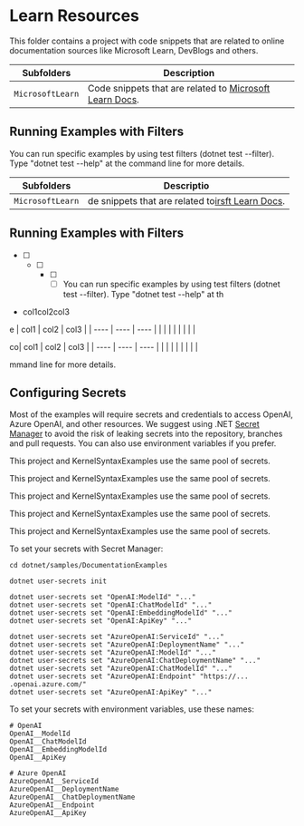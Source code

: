 # Learn Resources

This folder contains a project with code snippets that are related to online documentation sources like Microsoft Learn, DevBlogs and others.

| Subfolders        | Description                                                                                                   |
| ----------------- | ------------------------------------------------------------------------------------------------------------- |
| `MicrosoftLearn`  | Code snippets that are related to [Microsoft Learn Docs](https://learn.microsoft.com/en-us/semantic-kernel/). |

## Running Examples with Filters

You can run specific examples by using test filters (dotnet test --filter).
Type "dotnet test --help" at the command line for more details.

| Subfolders             | Descriptio
| ---------------------- | -----------------------------------------------------------------------------------------------------
| `MicrosoftLearn`|de snippets that are related to[irsft Learn Docs](https://learn.microsoft.com/en-us/semantic-kernel/). |

## Running Examples with Filters

* [ ] * [ ] * [ ] * [ ] You can run specific examples by using test filters (dotnet test --filter).
        Type "dotnet test --help" at th

* col1col2col3

e | col1 | col2 | col3 |
  | ---- | ---- | ---- |
  |      |      |      |
  |      |      |      |

  co| col1 | col2 | col3 |
  | ---- | ---- | ---- |
  |      |      |      |
  |      |      |      |

  mmand line for more details.

## Configuring Secrets

Most of the examples will require secrets and credentials to access OpenAI, Azure OpenAI,
and other resources. We suggest using .NET
[Secret Manager](https://learn.microsoft.com/aspnet/core/security/app-secrets)
to avoid the risk of leaking secrets into the repository, branches and pull requests.
You can also use environment variables if you prefer.

This project and KernelSyntaxExamples use the same pool of secrets. 

This project and KernelSyntaxExamples use the same pool of secrets. 

This project and KernelSyntaxExamples use the same pool of secrets.

This project and KernelSyntaxExamples use the same pool of secrets.

This project and KernelSyntaxExamples use the same pool of secrets.

To set your secrets with Secret Manager:

```
cd dotnet/samples/DocumentationExamples

dotnet user-secrets init

dotnet user-secrets set "OpenAI:ModelId" "..."
dotnet user-secrets set "OpenAI:ChatModelId" "..."
dotnet user-secrets set "OpenAI:EmbeddingModelId" "..."
dotnet user-secrets set "OpenAI:ApiKey" "..."

dotnet user-secrets set "AzureOpenAI:ServiceId" "..."
dotnet user-secrets set "AzureOpenAI:DeploymentName" "..."
dotnet user-secrets set "AzureOpenAI:ModelId" "..."
dotnet user-secrets set "AzureOpenAI:ChatDeploymentName" "..."
dotnet user-secrets set "AzureOpenAI:ChatModelId" "..."
dotnet user-secrets set "AzureOpenAI:Endpoint" "https://... .openai.azure.com/"
dotnet user-secrets set "AzureOpenAI:ApiKey" "..."
```

To set your secrets with environment variables, use these names:

```
# OpenAI
OpenAI__ModelId
OpenAI__ChatModelId
OpenAI__EmbeddingModelId
OpenAI__ApiKey

# Azure OpenAI
AzureOpenAI__ServiceId
AzureOpenAI__DeploymentName
AzureOpenAI__ChatDeploymentName
AzureOpenAI__Endpoint
AzureOpenAI__ApiKey
```
